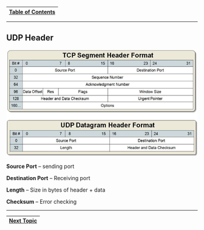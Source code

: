 |[Table of Contents](/00-Table-of-Contents.md)|
|---|

---

## UDP Header

![](../.gitbook/assets/udphead.png)

**Source Port** – sending port

**Destination Port** – Receiving port

**Length** – Size in bytes of header + data

**Checksum** – Error checking

---

|[Next Topic](/06-osi-layer-4/review.md)|
|---|
